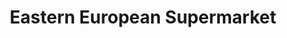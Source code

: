 ---
title: "Eastern European Supermarket"
url: /kings-lynn/eastern-european-supermarket/
shop: Supermarkt
---